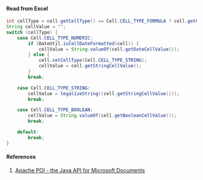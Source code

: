 #### Read from Excel

```java
int cellType = cell.getCellType() == Cell.CELL_TYPE_FORMULA ? cell.getCachedFormulaResultType() : cell.getCellType();
String cellValue = "";
switch (cellType) {
	case Cell.CELL_TYPE_NUMERIC:
		if (DateUtil.isCellDateFormatted(cell)) {
			cellValue = String.valueOf(cell.getDateCellValue());
		} else {
			cell.setCellType(Cell.CELL_TYPE_STRING);
			cellValue = cell.getStringCellValue();
		}
		break;

	case Cell.CELL_TYPE_STRING:
		cellValue = legalizeString((cell.getStringCellValue()));
		break;

	case Cell.CELL_TYPE_BOOLEAN:
		cellValue = String.valueOf(cell.getBooleanCellValue());
		break;

	default:
		break;
}
```

#### References

1. [Apache POI - the Java API for Microsoft Documents](https://poi.apache.org/)